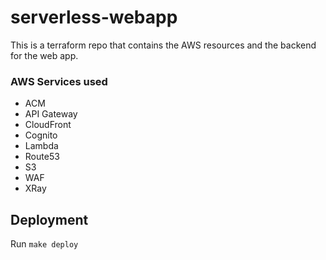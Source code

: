 # serverless-webapp
This is a terraform repo that contains the AWS resources and the backend for the web app.

### AWS Services used

* ACM
* API Gateway
* CloudFront
* Cognito
* Lambda
* Route53
* S3
* WAF
* XRay

## Deployment

Run `make deploy`